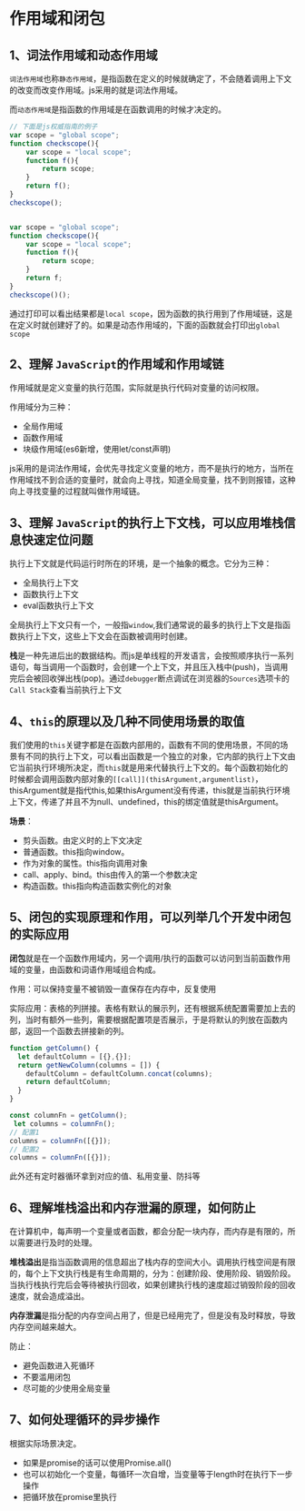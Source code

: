 # 作用域和闭包

## 1、词法作用域和动态作用域

`词法作用域`也称`静态作用域`，是指函数在定义的时候就确定了，不会随着调用上下文的改变而改变作用域。js采用的就是词法作用域。

而`动态作用域`是指函数的作用域是在函数调用的时候才决定的。

```javascript
// 下面是js权威指南的例子
var scope = "global scope";
function checkscope(){
    var scope = "local scope";
    function f(){
        return scope;
    }
    return f();
}
checkscope();


var scope = "global scope";
function checkscope(){
    var scope = "local scope";
    function f(){
        return scope;
    }
    return f;
}
checkscope()();
```

通过打印可以看出结果都是`local scope`，因为函数的执行用到了作用域链，这是在定义时就创建好了的。如果是动态作用域的，下面的函数就会打印出`global scope`

## 2、理解 `JavaScript`的作用域和作用域链

作用域就是定义变量的执行范围，实际就是执行代码对变量的访问权限。

作用域分为三种：

* 全局作用域
* 函数作用域
* 块级作用域\(es6新增，使用let/const声明\)

js采用的是词法作用域，会优先寻找定义变量的地方，而不是执行的地方，当所在作用域找不到合适的变量时，就会向上寻找，知道全局变量，找不到则报错，这种向上寻找变量的过程就叫做作用域链。

## 3、理解 `JavaScript`的执行上下文栈，可以应用堆栈信息快速定位问题

执行上下文就是代码运行时所在的环境，是一个抽象的概念。它分为三种：

* 全局执行上下文
* 函数执行上下文
* eval函数执行上下文

全局执行上下文只有一个，一般指`window`,我们通常说的最多的执行上下文是指函数执行上下文，这些上下文会在函数被调用时创建。

**栈**是一种先进后出的数据结构。而js是单线程的开发语言，会按照顺序执行一系列语句，每当调用一个函数时，会创建一个上下文，并且压入栈中\(push\)，当调用完后会被回收弹出栈\(pop\)。通过`debugger`断点调试在浏览器的`Sources`选项卡的`Call Stack`查看当前执行上下文

## 4、`this`的原理以及几种不同使用场景的取值

我们使用的`this`关键字都是在函数内部用的，函数有不同的使用场景，不同的场景有不同的执行上下文，可以看出函数是一个独立的对象，它内部的执行上下文由它当前执行环境所决定，而`this`就是用来代替执行上下文的。每个函数初始化的时候都会调用函数内部对象的`[[call]](thisArgument,argumentlist)`，thisArgument就是指代this,如果thisArgument没有传递，this就是当前执行环境上下文，传递了并且不为null、undefined，this的绑定值就是thisArgument。

**场景**：

* 剪头函数。由定义时的上下文决定
* 普通函数。this指向window。
* 作为对象的属性。this指向调用对象
* call、apply、bind。this由传入的第一个参数决定
* 构造函数。this指向构造函数实例化的对象

## 5、闭包的实现原理和作用，可以列举几个开发中闭包的实际应用

**闭包**就是在一个函数作用域内，另一个调用/执行的函数可以访问到当前函数作用域的变量，由函数和词语作用域组合构成。

作用：可以保持变量不被销毁一直保存在内存中，反复使用

实际应用：表格的列拼接。表格有默认的展示列，还有根据系统配置需要加上去的列，当时有额外一些列，需要根据配置项是否展示，于是将默认的列放在函数内部，返回一个函数去拼接新的列。

```javascript
function getColumn() {
  let defaultColumn = [{},{}];
  return getNewColumn(columns = []) {
    defaultColumn = defaultColumn.concat(columns);
    return defaultColumn;
  }
}

const columnFn = getColumn();
 let columns = columnFn();
// 配置1
columns = columnFn([{}]);
// 配置2
columns = columnFn([{}]);
```

此外还有定时器循环拿到对应的值、私用变量、防抖等

## 6、理解堆栈溢出和内存泄漏的原理，如何防止

在计算机中，每声明一个变量或者函数，都会分配一块内存，而内存是有限的，所以需要进行及时的处理。

**堆栈溢出**是指当函数调用的信息超出了栈内存的空间大小。调用执行栈空间是有限的，每个上下文执行栈是有生命周期的，分为：创建阶段、使用阶段、销毁阶段。当执行栈执行完后会等待被执行回收，如果创建执行栈的速度超过销毁阶段的回收速度，就会造成溢出。

**内存泄漏**是指分配的内存空间占用了，但是已经用完了，但是没有及时释放，导致内存空间越来越大。

防止：

* 避免函数进入死循环
* 不要滥用闭包
* 尽可能的少使用全局变量

## 7、如何处理循环的异步操作

根据实际场景决定。

* 如果是promise的话可以使用Promise.all\(\)
* 也可以初始化一个变量，每循环一次自增，当变量等于length时在执行下一步操作
* 把循环放在promise里执行

